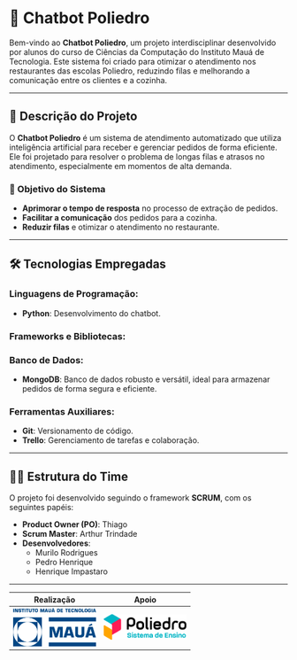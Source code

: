 # 🤖 Chatbot Poliedro

Bem-vindo ao **Chatbot Poliedro**, um projeto interdisciplinar desenvolvido por alunos do curso de Ciências da Computação do Instituto Mauá de Tecnologia. Este sistema foi criado para otimizar o atendimento nos restaurantes das escolas Poliedro, reduzindo filas e melhorando a comunicação entre os clientes e a cozinha.

---

## 📖 Descrição do Projeto

O **Chatbot Poliedro** é um sistema de atendimento automatizado que utiliza inteligência artificial para receber e gerenciar pedidos de forma eficiente. Ele foi projetado para resolver o problema de longas filas e atrasos no atendimento, especialmente em momentos de alta demanda.

### 🎯 Objetivo do Sistema

- **Aprimorar o tempo de resposta** no processo de extração de pedidos.
- **Facilitar a comunicação** dos pedidos para a cozinha.
- **Reduzir filas** e otimizar o atendimento no restaurante.

---

## 🛠️ Tecnologias Empregadas

### Linguagens de Programação:
- **Python**: Desenvolvimento do chatbot.

### Frameworks e Bibliotecas:

### Banco de Dados:
- **MongoDB**: Banco de dados robusto e versátil, ideal para armazenar pedidos de forma segura e eficiente.

### Ferramentas Auxiliares:
- **Git**: Versionamento de código.
- **Trello**: Gerenciamento de tarefas e colaboração.

---

## 🧑‍💻 Estrutura do Time

O projeto foi desenvolvido seguindo o framework **SCRUM**, com os seguintes papéis:

- **Product Owner (PO)**: Thiago
- **Scrum Master**: Arthur Trindade
- **Desenvolvedores**:
  - Murilo Rodrigues
  - Pedro Henrique
  - Henrique Impastaro

---
| **Realização**                                  | **Apoio**                               |
|:--------------------------------------------------:|:------------------------------------------:|
| <img src="images/logo-IMT.png" width="150"> | <img src="images/logo-poliedro-se.png" width="150"> |


